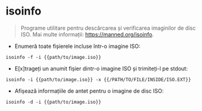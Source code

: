 # isoinfo

> Programe utilitare pentru descărcarea și verificarea imaginilor de disc ISO.
> Mai multe informații: <https://manned.org/isoinfo>.

- Enumeră toate fișierele incluse într-o imagine ISO:

`isoinfo -f -i {{path/to/image.iso}}`

- E[x]trageți un anumit fișier dintr-o imagine ISO și trimiteți-l pe stdout:

`isoinfo -i {{path/to/image.iso}} -x {{/PATH/TO/FILE/INSIDE/ISO.EXT}}`

- Afișează informațiile de antet pentru o imagine de disc ISO:

`isoinfo -d -i {{path/to/image.iso}}`
